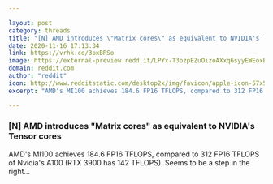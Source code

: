 ```yaml
---

layout: post
category: threads
title: "[N] AMD introduces \"Matrix cores\" as equivalent to NVIDIA's Tensor cores"
date: 2020-11-16 17:13:34
link: https://vrhk.co/3pxBRSo
image: https://external-preview.redd.it/LPYx-T3ozpEZuOizoAXxq6syyEWEoxBJQ81qiR1xEBM.jpg?width=1200&height=628&auto=webp&crop=1200:628,smart&s=6c1ceeab040f569a62b5de57317cc12465953312
domain: reddit.com
author: "reddit"
icon: http://www.redditstatic.com/desktop2x/img/favicon/apple-icon-57x57.png
excerpt: "AMD's MI100 achieves 184.6 FP16 TFLOPS, compared to 312 FP16 TFLOPS of Nvidia's A100 (RTX 3900 has 142 TFLOPS). Seems to be a step in the right..."

---
```


### [N] AMD introduces "Matrix cores" as equivalent to NVIDIA's Tensor cores

AMD's MI100 achieves 184.6 FP16 TFLOPS, compared to 312 FP16 TFLOPS of Nvidia's A100 (RTX 3900 has 142 TFLOPS). Seems to be a step in the right...